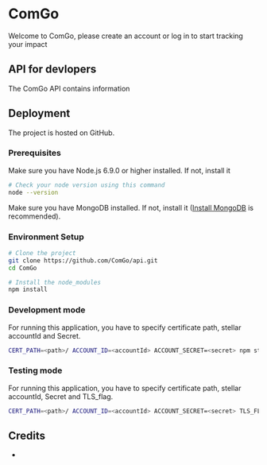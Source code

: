 # ComGo
Welcome to ComGo, please create an account or log in to start tracking your impact

## API for devlopers
The ComGo API contains information 

## Deployment
The project is hosted on GitHub. 

### Prerequisites
Make sure you have Node.js 6.9.0 or higher installed. If not, install it 

```sh
# Check your node version using this command
node --version
```
Make sure you have MongoDB installed. If not, install it ([Install MongoDB](https://docs.mongodb.com/manual/administration/install-community/) is recommended).


### Environment Setup
```sh
# Clone the project
git clone https://github.com/ComGo/api.git
cd ComGo

# Install the node_modules
npm install
```
### Development mode
For running this application, you have to specify certificate path, stellar accountId and Secret.

```sh
CERT_PATH=<path>/ ACCOUNT_ID=<accountId> ACCOUNT_SECRET=<secret> npm start
```

### Testing mode
For running this application, you have to specify certificate path, stellar accountId, Secret and TLS_flag.

```sh
CERT_PATH=<path>/ ACCOUNT_ID=<accountId> ACCOUNT_SECRET=<secret> TLS_FLAG=0 npm test
```
## Credits

-
